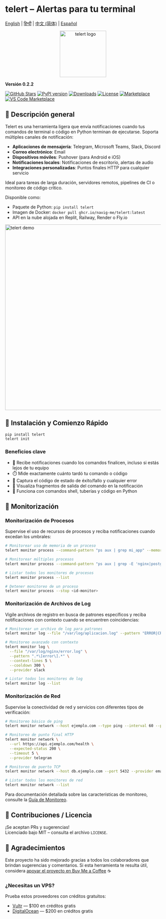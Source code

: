 
# telert – Alertas para tu terminal

[English](README.md) | [हिन्दी](README.hi.md) | [中文 (简体)](README.zh-CN.md) | [Español](README.es.md)

<p align="center">
  <img src="https://github.com/navig-me/telert/raw/main/telert.png" alt="telert logo" width="150">
</p>

**Versión 0.2.2**

[![GitHub Stars](https://img.shields.io/github/stars/navig-me/telert?style=social)](https://github.com/navig-me/telert/stargazers)
[![PyPI version](https://img.shields.io/pypi/v/telert)](https://pypi.org/project/telert/)
[![Downloads](https://static.pepy.tech/personalized-badge/telert?period=month&units=international_system&left_color=grey&right_color=blue&left_text=downloads)](https://pepy.tech/project/telert)
[![License](https://img.shields.io/github/license/navig-me/telert)](https://github.com/navig-me/telert/blob/main/docs/LICENSE)
[![Marketplace](https://img.shields.io/badge/GitHub%20Marketplace-Use%20this%20Action-blue?logo=github)](https://github.com/marketplace/actions/telert-run)
[![VS Code Marketplace](https://vsmarketplacebadges.dev/version/Navig.telert-vscode.svg?subject=VS%20Code%20Marketplace&style=flat-square)](https://marketplace.visualstudio.com/items?itemName=Navig.telert-vscode)

## 📱 Descripción general

Telert es una herramienta ligera que envía notificaciones cuando tus comandos de terminal o código en Python terminan de ejecutarse. Soporta múltiples canales de notificación:

- **Aplicaciones de mensajería**: Telegram, Microsoft Teams, Slack, Discord
- **Correo electrónico**: Email
- **Dispositivos móviles**: Pushover (para Android e iOS)
- **Notificaciones locales**: Notificaciones de escritorio, alertas de audio
- **Integraciones personalizadas**: Puntos finales HTTP para cualquier servicio

Ideal para tareas de larga duración, servidores remotos, pipelines de CI o monitoreo de código crítico.

Disponible como:
- Paquete de Python: `pip install telert`
- Imagen de Docker: `docker pull ghcr.io/navig-me/telert:latest`
- API en la nube alojada en Replit, Railway, Render o Fly.io

<img src="https://github.com/navig-me/telert/raw/main/docs/telert-demo.svg" alt="telert demo" width="600">

## 🚀 Instalación y Comienzo Rápido

```bash
pip install telert
telert init
```

### Beneficios clave

- 📱 Recibe notificaciones cuando los comandos finalicen, incluso si estás lejos de tu equipo
- ⏱️ Mide exactamente cuánto tardó tu comando o código
- 🚦 Captura el código de estado de éxito/fallo y cualquier error
- 📃 Visualiza fragmentos de salida del comando en la notificación
- 🔄 Funciona con comandos shell, tuberías y código en Python


## 🚦 Monitorización

### Monitorización de Procesos

Supervise el uso de recursos de procesos y reciba notificaciones cuando excedan los umbrales:

```bash
# Monitorear uso de memoria de un proceso
telert monitor process --command-pattern "ps aux | grep mi_app" --memory-threshold 2G

# Monitorear múltiples procesos
telert monitor process --command-pattern "ps aux | grep -E 'nginx|postgres'" --cpu-threshold 80

# Listar todos los monitores de procesos
telert monitor process --list

# Detener monitoreo de un proceso
telert monitor process --stop <id-monitor>
```

### Monitorización de Archivos de Log

Vigile archivos de registro en busca de patrones específicos y reciba notificaciones con contexto cuando se encuentren coincidencias:

```bash
# Monitorear un archivo de log para patrones
telert monitor log --file "/var/log/aplicacion.log" --pattern "ERROR|CRITICO" --provider telegram

# Monitoreo avanzado con contexto
telert monitor log \
  --file "/var/log/nginx/error.log" \
  --pattern ".*\[error\].*" \
  --context-lines 5 \
  --cooldown 300 \
  --provider slack

# Listar todos los monitores de log
telert monitor log --list
```

### Monitorización de Red

Supervise la conectividad de red y servicios con diferentes tipos de verificación:

```bash
# Monitoreo básico de ping
telert monitor network --host ejemplo.com --type ping --interval 60 --provider slack

# Monitoreo de punto final HTTP
telert monitor network \
  --url https://api.ejemplo.com/health \
  --expected-status 200 \
  --timeout 5 \
  --provider telegram

# Monitoreo de puerto TCP
telert monitor network --host db.ejemplo.com --port 5432 --provider email

# Listar todos los monitores de red
telert monitor network --list
```

Para documentación detallada sobre las características de monitoreo, consulte la [Guía de Monitoreo](https://github.com/navig-me/telert/blob/main/docs/MONITORING.md).

## 🤝 Contribuciones / Licencia

¡Se aceptan PRs y sugerencias!  
Licenciado bajo MIT – consulta el archivo `LICENSE`.

## 👏 Agradecimientos

Este proyecto ha sido mejorado gracias a todos los colaboradores que brindan sugerencias y comentarios. Si esta herramienta te resulta útil, considera [apoyar el proyecto en Buy Me a Coffee](https://www.buymeacoffee.com/mihirk) ☕

### ¿Necesitas un VPS?

Prueba estos proveedores con créditos gratuitos:

- [Vultr](https://www.vultr.com/?ref=9752934-9J) — $100 en créditos gratis
- [DigitalOcean](https://m.do.co/c/cdf2b5a182f2) — $200 en créditos gratis
